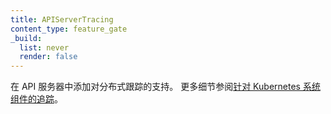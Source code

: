 ```yaml
---
title: APIServerTracing
content_type: feature_gate
_build:
  list: never
  render: false
---
```


<!--
Add support for distributed tracing in the API server.
See [Traces for Kubernetes System Components](/docs/concepts/cluster-administration/system-traces) for more details.
-->
在 API 服务器中添加对分布式跟踪的支持。
更多细节参阅[针对 Kubernetes 系统组件的追踪](/zh-cn/docs/concepts/cluster-administration/system-traces/)。
